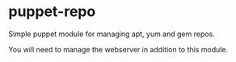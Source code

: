 # puppet-repo

Simple puppet module for managing apt, yum and gem repos. 

You will need to manage the webserver in addition to this module.
